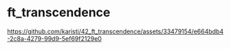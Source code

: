 # ft_transcendence



https://github.com/karisti/42_ft_transcendence/assets/33479154/e664bdb4-2c8a-4279-99d9-5ef69f2129e0

